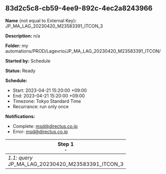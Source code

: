 ## 83d2c5c8-cb59-4ee9-892c-4ec2a8243966

**Name** (not equal to External Key)**:** JP_MA_LAG_20230420_M23583391_ITCON_3

**Description:** n/a

**Folder:** my automations/PROD/Lagevrio/JP_MA_LAG_20230420_M23583391_ITCON/

**Started by:** Schedule

**Status:** Ready

**Schedule:**

* Start: 2023-04-21 15:20:00 +09:00
* End: 2023-04-21 15:20:00 +09:00
* Timezone: Tokyo Standard Time
* Recurrance: run only once

**Notifications:**

* Complete: msd@directus.co.jp
* Error: msd@directus.co.jp

| Step 1<br>_<small>-</small>_ |
| --- |
| _1.1: query_<br>JP_MA_LAG_20230420_M23583391_ITCON_3 |
